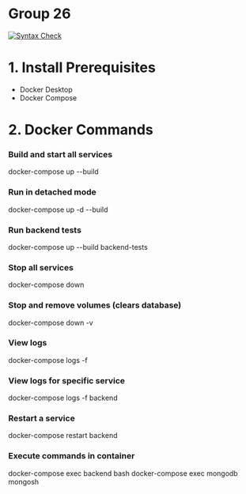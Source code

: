 # Group 26

[![Syntax Check](https://github.com/madisonbook/CSC510/actions/workflows/syntax-check.yml/badge.svg?branch=alicebadges)](https://github.com/madisonbook/CSC510/actions/workflows/syntax-check.yml)

# 1. Install Prerequisites
- Docker Desktop
- Docker Compose

# 2. Docker Commands

### Build and start all services
docker-compose up --build

### Run in detached mode
docker-compose up -d --build

### Run backend tests
docker-compose up --build backend-tests

### Stop all services
docker-compose down

### Stop and remove volumes (clears database)
docker-compose down -v

### View logs
docker-compose logs -f

### View logs for specific service
docker-compose logs -f backend

### Restart a service
docker-compose restart backend

### Execute commands in container
docker-compose exec backend bash
docker-compose exec mongodb mongosh
